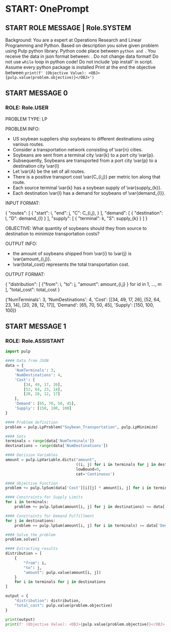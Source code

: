 # START: OnePrompt 
## START ROLE MESSAGE | Role.SYSTEM 
Background: You are a expert at Operations Research and Linear Programming and Python. Based on description you solve given problem using Pulp python library. Python code place between ```python and ```. You receive the data in json format between: <DATA></DATA>. Do not change data format! Do not use `while` loop in python code! Do not include 'pip install' in script. Assume every python package is installed Print at the end the objective between <OBJ></OBJ> `print(f' (Objective Value): <OBJ>{pulp.value(problem.objective)}</OBJ>')`  
## START MESSAGE 0 
### ROLE: Role.USER
<DESCRIPTION>
PROBLEM TYPE: LP

PROBLEM INFO:

- US soybean suppliers ship soybeans to different destinations using various routes.
- Consider a transportation network consisting of \var{n} cities.
- Soybeans are sent from a terminal city \var{k} to a port city \var{p}.
- Subsequently, Soybeans are transported from a port city \var{p} to a destination city \var{l}
- Let \var{A} be the set of all routes. 
- There is a positive transport cost \var{C_{i,j}} per metric ton along that route.
- Each source terminal \var{k} has a soybean supply of \var{supply_{k}}. 
- Each destination \var{l} has a demand for soybeans of \var{demand_{l}}.

INPUT FORMAT: 

{
    "routes": [
       {
        "start": i,
        "end": j,
        "C": C_{i,j},
       }
    ],
    "demand": [
        {
            "destination": l,
            "D": demand_{l}
        }
    ],
    "supply": [
        {
            "terminal": k,
            "S": supply_{k}
        }
    ]
}

OBJECTIVE: What quantity of soybeans should they from source to destination to minimize transportation costs?

OUTPUT INFO:

- the amount of soybeans shipped from \var{i} to \var{j} is \var{amount_{i,j}}.
- \var{total_cost} represents the total transportation cost.

OUTPUT FORMAT:

{
    "distribution": [
        {"from": i,
         "to": j,
         "amount": amount_{i,j}
        }
        for id in 1, ..., m
    ],
    "total_cost": total_cost
}


</DESCRIPTION>
<DATA>
{'NumTerminals': 3, 'NumDestinations': 4, 'Cost': [[34, 49, 17, 26], [52, 64, 23, 14], [20, 28, 12, 17]], 'Demand': [65, 70, 50, 45], 'Supply': [150, 100, 100]}</DATA>


## START MESSAGE 1 
### ROLE: Role.ASSISTANT
```python
import pulp

#### Data from JSON
data = {
    'NumTerminals': 3,
    'NumDestinations': 4,
    'Cost': [
        [34, 49, 17, 26],
        [52, 64, 23, 14],
        [20, 28, 12, 17]
    ],
    'Demand': [65, 70, 50, 45],
    'Supply': [150, 100, 100]
}

#### Problem definition
problem = pulp.LpProblem("Soybean_Transportation", pulp.LpMinimize)

#### Sets
terminals = range(data['NumTerminals'])
destinations = range(data['NumDestinations'])

#### Decision Variables
amount = pulp.LpVariable.dicts("amount",
                               ((i, j) for i in terminals for j in destinations),
                               lowBound=0,
                               cat='Continuous')

#### Objective Function
problem += pulp.lpSum(data['Cost'][i][j] * amount[i, j] for i in terminals for j in destinations)

#### Constraints for Supply Limits
for i in terminals:
    problem += pulp.lpSum(amount[i, j] for j in destinations) <= data['Supply'][i], f"Supply_{i}"

#### Constraints for Demand Fulfillment
for j in destinations:
    problem += pulp.lpSum(amount[i, j] for i in terminals) >= data['Demand'][j], f"Demand_{j}"

#### Solve the problem
problem.solve()

#### Extracting results
distribution = [
    {
        "from": i,
        "to": j,
        "amount": pulp.value(amount[i, j])
    }
    for i in terminals for j in destinations
]

output = {
    "distribution": distribution,
    "total_cost": pulp.value(problem.objective)
}

print(output)
print(f' (Objective Value): <OBJ>{pulp.value(problem.objective)}</OBJ>')
```

